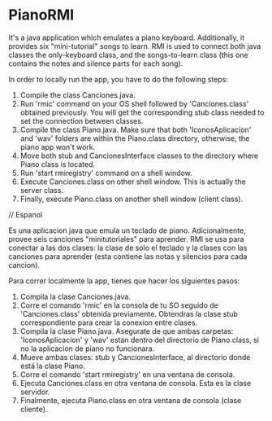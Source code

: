 # PianoRMI
It's a java application which emulates a piano keyboard. Additionally, it provides six "mini-tutorial" songs to learn. RMI is used to connect both java classes the only-keyboard class, and the songs-to-learn class (this one contains the notes and silence parts for each song).

In order to locally run the app, you have to do the following steps:

1. Compile the class Canciones.java.
2. Run 'rmic' command on your OS shell followed by 'Canciones.class' obtained previously. You will get the corresponding stub class needed to set the connection between classes.
3. Compile the class Piano.java. Make sure that both 'IconosAplicacion' and 'wav' folders are within the Piano.class directory, otherwise, the piano app won't work.
4. Move both stub and CancionesInterface classes to the directory where Piano class is located.
5. Run 'start rmiregistry' command on a shell window.
6. Execute Canciones.class on other shell window. This is actually the server class.
7. Finally, execute Piano.class on another shell window (client class).

// Espanol

Es una aplicacion java que emula un teclado de piano. Adicionalmente, provee seis canciones "minitutoriales" para aprender. RMI se usa para conectar a las dos clases: la clase de solo el teclado y la clases con las canciones para aprender (esta contiene las notas y silencios para cada cancion).

Para correr localmente la app, tienes que hacer los siguientes pasos:

1. Compila la clase Canciones.java.
2. Corre el comando 'rmic' en la consola de tu SO seguido de 'Canciones.class' obtenida previamente. Obtendras la clase stub correspondiente para crear la conexion entre clases.
3. Compila la clase Piano.java. Asegurate de que ambas carpetas: 'IconosAplicacion' y 'wav' estan dentro del directorio de Piano.class, si no la aplicacion de piano no funcionara. 
4. Mueve ambas clases: stub y CancionesInterface, al directorio donde está la clase Piano.
5. Corre el comando 'start rmiregistry' en una ventana de consola.
6. Ejecuta Canciones.class en otra ventana de consola. Esta es la clase servidor.
7. Finalmente, ejecuta Piano.class en otra ventana de consola (clase cliente).

